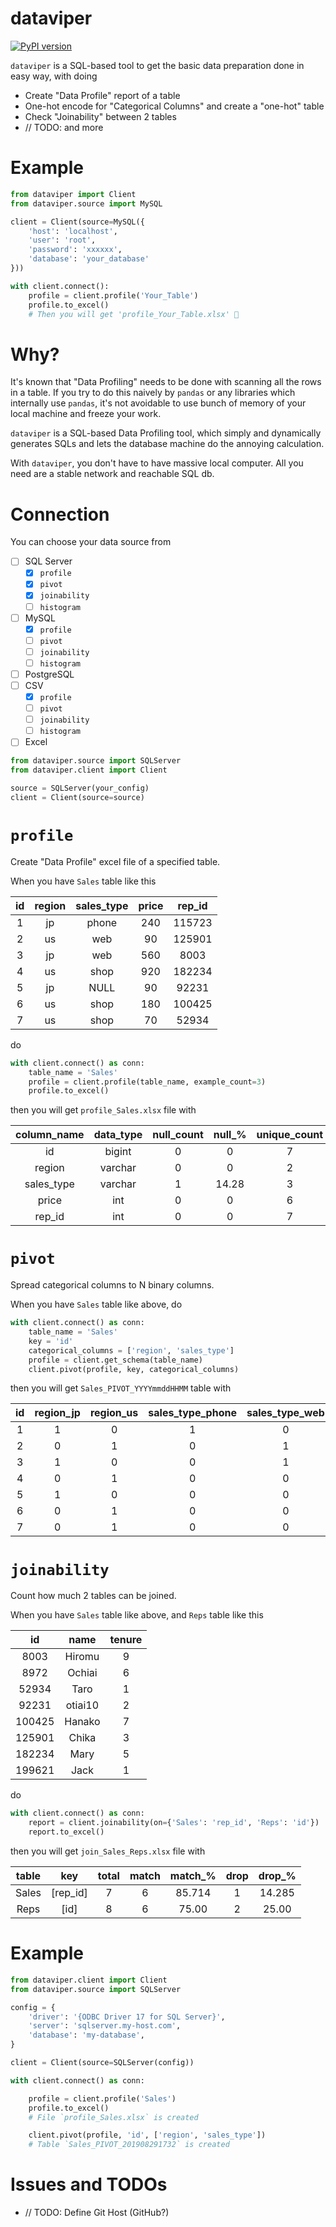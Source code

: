 # dataviper

[![PyPI version](https://badge.fury.io/py/dataviper.svg)](https://badge.fury.io/py/dataviper)

`dataviper` is a SQL-based tool to get the basic data preparation done in easy way, with doing

- Create "Data Profile" report of a table
- One-hot encode for "Categorical Columns" and create a "one-hot" table
- Check "Joinability" between 2 tables
- // TODO: and more

# Example

```python
from dataviper import Client
from dataviper.source import MySQL

client = Client(source=MySQL({
    'host': 'localhost',
    'user': 'root',
    'password': 'xxxxxx',
    'database': 'your_database'
}))

with client.connect():
    profile = client.profile('Your_Table')
    profile.to_excel()
    # Then you will get 'profile_Your_Table.xlsx' 🤗
```

# Why?

It's known that "Data Profiling" needs to be done with scanning all the rows in a table. If you try to do this naively by `pandas` or any libraries which internally use `pandas`, it's not avoidable to use bunch of memory of your local machine and freeze your work.

`dataviper` is a SQL-based Data Profiling tool, which simply and dynamically generates SQLs and lets the database machine do the annoying calculation.

With `dataviper`, you don't have to have massive local computer. All you need are a stable network and reachable SQL db.

# Connection

You can choose your data source from

- [ ] SQL Server
    - [x] `profile`
    - [x] `pivot`
    - [x] `joinability`
    - [ ] `histogram`
- [ ] MySQL
    - [x] `profile`
    - [ ] `pivot`
    - [ ] `joinability`
    - [ ] `histogram`
- [ ] PostgreSQL
- [ ] CSV
    - [x] `profile`
    - [ ] `pivot`
    - [ ] `joinability`
    - [ ] `histogram`
- [ ] Excel

```python
from dataviper.source import SQLServer
from dataviper.client import Client

source = SQLServer(your_config)
client = Client(source=source)
```

# `profile`

Create "Data Profile" excel file of a specified table.

When you have `Sales` table like this

| id | region | sales_type | price | rep_id |
|:---:|:--------:|:----------:|:---------:|:-------:|
| 1 | jp | phone | 240 | 115723 |
| 2 | us | web | 90 |    125901 |
| 3 | jp | web | 560 |     8003 |
| 4 | us | shop | 920 |  182234 |
| 5 | jp | NULL | 90 |    92231 |
| 6 | us | shop | 180 |  100425 |
| 7 | us | shop | 70 |    52934 |

do

```python
with client.connect() as conn:
    table_name = 'Sales'
    profile = client.profile(table_name, example_count=3)
    profile.to_excel()
```

then you will get `profile_Sales.xlsx` file with

| column_name | data_type | null_count | null_% | unique_count | unique_% | min | max | avg | std | example_top_3 | example_last_3 |
|:-----------:|:----------:|:----------:|:------:|:------------:|:-------:|:---:|:---:|:----:|:---:|:------------:|:--------------:|
| id         | bigint  | 0 | 0     | 7 | 100.00 | 1 | 7 | 4.0 | 2.0 | [1,2,3]         | [5,6,7]          |
| region     | varchar | 0 | 0     | 2 | 28.57  |   |   |     |     | [jp,us,jp]      | [jp,us,us]       |
| sales_type | varchar | 1 | 14.28 | 3 | 42.85  |   |   |     |     | [phone,web,web] | [None,shop,shop] |
| price      | int     | 0 | 0     | 6 | 85.71  | 70 | 920 | 307.1428 | 295.379 | [240,90,560] | [90,180,70] |
| rep_id     | int     | 0 | 0     | 7 | 100.00 | 8003 |182234 | 96778.7142 | 51195.79065 | [115723,125901,8003] | [92231,100425,52934] |

# `pivot`

Spread categorical columns to N binary columns.

When you have `Sales` table like above, do

```python
with client.connect() as conn:
    table_name = 'Sales'
    key = 'id'
    categorical_columns = ['region', 'sales_type']
    profile = client.get_schema(table_name)
    client.pivot(profile, key, categorical_columns)
```

then you will get `Sales_PIVOT_YYYYmmddHHMM` table with

| id | region_jp | region_us | sales_type_phone | sales_type_web | sales_type_shop |
|:--:|:---------:|:---------:|:----------------:|:--------------:|:---------------:|
| 1  |  1        | 0         | 1                | 0              | 0               |
| 2  |  0        | 1         | 0                | 1              | 0               |
| 3  |  1        | 0         | 0                | 1              | 0               |
| 4  |  0        | 1         | 0                | 0              | 1               |
| 5  |  1        | 0         | 0                | 0              | 0               |
| 6  |  0        | 1         | 0                | 0              | 1               |
| 7  |  0        | 1         | 0                | 0              | 1               |

# `joinability`

Count how much 2 tables can be joined.

When you have `Sales` table like above, and `Reps` table like this

| id     | name    | tenure |
|:------:|:-------:|:------:|
| 8003   | Hiromu  | 9      |
| 8972   | Ochiai  | 6      |
| 52934  | Taro    | 1      |
| 92231  | otiai10 | 2      |
| 100425 | Hanako  | 7      |
| 125901 | Chika   | 3      |
| 182234 | Mary    | 5      |
| 199621 | Jack    | 1      |

do

```python
with client.connect() as conn:
    report = client.joinability(on={'Sales': 'rep_id', 'Reps': 'id'})
    report.to_excel()
```

then you will get `join_Sales_Reps.xlsx` file with

| table | key      | total | match | match_% | drop | drop_% |
|:------:|:-------:|:------:|:-----:|:------:|:-----:|:------:|
| Sales | [rep_id] | 7 | 6 | 85.714 | 1 | 14.285 |
| Reps  | [id]     | 8 | 6 | 75.00 | 2 | 25.00 |

# Example

```python
from dataviper.client import Client
from dataviper.source import SQLServer

config = {
    'driver': '{ODBC Driver 17 for SQL Server}',
    'server': 'sqlserver.my-host.com',
    'database': 'my-database',
}

client = Client(source=SQLServer(config))

with client.connect() as conn:

    profile = client.profile('Sales')
    profile.to_excel()
    # File `profile_Sales.xlsx` is created

    client.pivot(profile, 'id', ['region', 'sales_type'])
    # Table `Sales_PIVOT_201908291732` is created

```

# Issues and TODOs

- // TODO: Define Git Host (GitHub?)
